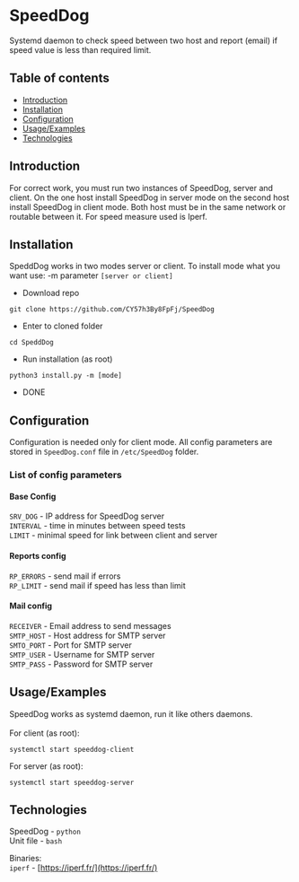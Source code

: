 
# SpeedDog

Systemd daemon to check speed between two host and report (email) if speed value is less than required limit.

## Table of contents
* [Introduction](#Introduction)
* [Installation](#Installation)
* [Configuration](#Configuration)
* [Usage/Examples](#Usage/Examples)
* [Technologies](#Technologies)

## Introduction
For correct work, you must run two instances of SpeedDog, server and client. On the one host install SpeedDog in server mode on the second host install SpeedDog in client mode. Both host must be in the same network or routable between it. For speed  measure used is Iperf.

## Installation
SpeddDog works in two modes server or client. 
To install mode what you want use:
-m parameter `[server or client]`

+ Download repo
```
git clone https://github.com/CY57h3By8FpFj/SpeedDog
```
+ Enter to cloned folder
```
cd SpeddDog
```
+ Run installation (as root)
```
python3 install.py -m [mode] 
```
+ DONE

## Configuration
Configuration is needed only for client mode. All config parameters are stored in `SpeedDog.conf` file in `/etc/SpeedDog` folder. 

### List of config parameters

#### Base Config
`SRV_DOG` - IP address for SpeedDog server\
`INTERVAL` - time in minutes between speed tests\
`LIMIT` - minimal speed for link between client and server

#### Reports config
`RP_ERRORS` - send mail if errors\
`RP_LIMIT` - send mail if speed has less than limit

#### Mail config
`RECEIVER` - Email address to send messages\
`SMTP_HOST` - Host address for SMTP server\
`SMTO_PORT` - Port for SMTP server\
`SMTP_USER` - Username for SMTP server\
`SMTP_PASS` - Password for SMTP server

## Usage/Examples
SpeedDog works as systemd daemon, run it like others daemons.\
\
For client (as root):
```
systemctl start speeddog-client
```
For server (as root):
```
systemctl start speeddog-server
```

## Technologies
SpeedDog - `python`  
Unit file - `bash`

Binaries:\
`iperf` - [https://iperf.fr/](https://iperf.fr/)

